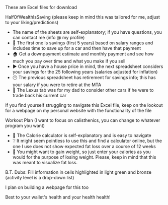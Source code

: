 <p>These are Excel files for download</p>
<p>HalfOfWealthIsSaving (please keep in mind this was tailored for me, adjust to your liking/predictions)</p>

* The name of the sheets are self-explanatory; if you have questions, you can contact me (info @ my profile)
* 🚗 The first one is savings (first 5 years) based on salary ranges and includes time to save up for a car and then have that payment
* 🏠 Get a downpayment estimate and monthly payment and see how much you pay over time and what you make if you sell
* ▶️ Once you have a house price in mind, the next spreadsheet considers your savings for the 25 following years (salaries adjusted for inflation)
* 🕐 The previous spreadsheet has retirement for savings info; this has your salary if you were to retire at the MTA
* 🗾 The Lexus tab was for my dad to consider other cars if he were to trade back his current car

<p>If you find yourself struggling to navigate this Excel file, keep on the lookout for a webpage on my personal website with the functionality of the file</p>

<p>Workout Plan (I want to focus on calisthenics, you can change to whatever program you want)</p>

* 🥩 The Calorie calculator is self-explanatory and is easy to navigate
* ❔ It might seem pointless to use this and find a calculator online, but the one I use does not show expected fat loss over a course of 12 weeks
* 💪 You might want to gain weight, so just enter your calories as you would for the purpose of losing weight. Please, keep in mind that this was meant to visualize fat loss.

<p>B.T. Dubs: Fill information in cells highlighted in light green and bronze (activity level is a drop-down list)</p>

<p>I plan on building a webpage for this too</p>
<p>Best to your wallet's health and your health health!</p>
